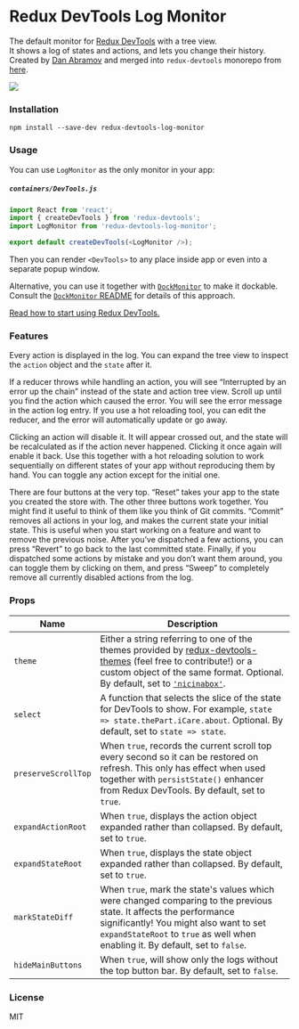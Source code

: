 # Redux DevTools Log Monitor

The default monitor for [Redux DevTools](https://github.com/gaearon/redux-devtools) with a tree view.  
It shows a log of states and actions, and lets you change their history. Created by [Dan Abramov](http://github.com/gaearon) and merged into `redux-devtools` monorepo from [here](https://github.com/gaearon/redux-devtools-log-monitor).

![](http://i.imgur.com/J4GeW0M.gif)

### Installation

```
npm install --save-dev redux-devtools-log-monitor
```

### Usage

You can use `LogMonitor` as the only monitor in your app:

##### `containers/DevTools.js`

```js
import React from 'react';
import { createDevTools } from 'redux-devtools';
import LogMonitor from 'redux-devtools-log-monitor';

export default createDevTools(<LogMonitor />);
```

Then you can render `<DevTools>` to any place inside app or even into a separate popup window.

Alternative, you can use it together with [`DockMonitor`](https://github.com/gaearon/redux-devtools-dock-monitor) to make it dockable.  
Consult the [`DockMonitor` README](https://github.com/gaearon/redux-devtools-dock-monitor) for details of this approach.

[Read how to start using Redux DevTools.](https://github.com/reduxjs/redux-devtools)

### Features

Every action is displayed in the log. You can expand the tree view to inspect the `action` object and the `state` after it.

If a reducer throws while handling an action, you will see “Interrupted by an error up the chain” instead of the state and action tree view. Scroll up until you find the action which caused the error. You will see the error message in the action log entry. If you use a hot reloading tool, you can edit the reducer, and the error will automatically update or go away.

Clicking an action will disable it. It will appear crossed out, and the state will be recalculated as if the action never happened. Clicking it once again will enable it back. Use this together with a hot reloading solution to work sequentially on different states of your app without reproducing them by hand. You can toggle any action except for the initial one.

There are four buttons at the very top. “Reset” takes your app to the state you created the store with. The other three buttons work together. You might find it useful to think of them like you think of Git commits. “Commit” removes all actions in your log, and makes the current state your initial state. This is useful when you start working on a feature and want to remove the previous noise. After you’ve dispatched a few actions, you can press “Revert” to go back to the last committed state. Finally, if you dispatched some actions by mistake and you don’t want them around, you can toggle them by clicking on them, and press “Sweep” to completely remove all currently disabled actions from the log.

### Props

| Name                | Description                                                                                                                                                                                                                                                                                                                         |
| ------------------- | ----------------------------------------------------------------------------------------------------------------------------------------------------------------------------------------------------------------------------------------------------------------------------------------------------------------------------------- |
| `theme`             | Either a string referring to one of the themes provided by [redux-devtools-themes](https://github.com/gaearon/redux-devtools-themes) (feel free to contribute!) or a custom object of the same format. Optional. By default, set to [`'nicinabox'`](https://github.com/gaearon/redux-devtools-themes/blob/master/src/nicinabox.js). |
| `select`            | A function that selects the slice of the state for DevTools to show. For example, `state => state.thePart.iCare.about`. Optional. By default, set to `state => state`.                                                                                                                                                              |
| `preserveScrollTop` | When `true`, records the current scroll top every second so it can be restored on refresh. This only has effect when used together with `persistState()` enhancer from Redux DevTools. By default, set to `true`.                                                                                                                   |
| `expandActionRoot`  | When `true`, displays the action object expanded rather than collapsed. By default, set to `true`.                                                                                                                                                                                                                                  |
| `expandStateRoot`   | When `true`, displays the state object expanded rather than collapsed. By default, set to `true`.                                                                                                                                                                                                                                   |
| `markStateDiff`     | When `true`, mark the state's values which were changed comparing to the previous state. It affects the performance significantly! You might also want to set `expandStateRoot` to `true` as well when enabling it. By default, set to `false`.                                                                                     |
| `hideMainButtons`   | When `true`, will show only the logs without the top button bar. By default, set to `false`.                                                                                                                                                                                                                                        |

### License

MIT
